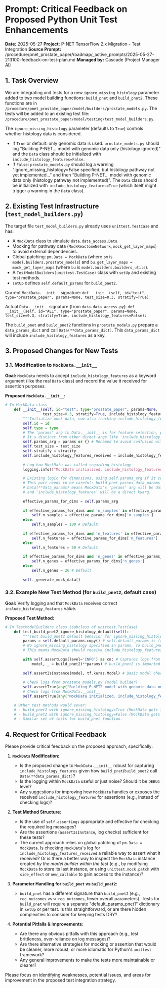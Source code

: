 # Prompt: Critical Feedback on Proposed Python Unit Test Enhancements

**Date:** 2025-05-27
**Project:** P-NET TensorFlow 2.x Migration - Test Integration
**Source Prompt:** /procedure/pnet_prostate_paper/roadmap/_active_prompts/2025-05-27-213100-feedback-on-test-plan.md
**Managed by:** Cascade (Project Manager AI)

## 1. Task Overview

We are integrating unit tests for a new `ignore_missing_histology` parameter added to two model building functions: `build_pnet` and `build_pnet2`. These functions are in `/procedure/pnet_prostate_paper/model/builders/prostate_models.py`. The tests will be added to an existing test file: `/procedure/pnet_prostate_paper/model/testing/test_model_builders.py`.

The `ignore_missing_histology` parameter (defaults to `True`) controls whether histology data is considered.
- If `True` or default: only genomic data is used. `prostate_models.py` should log "Building P-NET... model with genomic data only (histology ignored)" and the `Data` class should be initialized with `include_histology_features=False`.
- If `False`: `prostate_models.py` should log a warning "ignore_missing_histology=False specified, but histology pathway not yet implemented..." and then "Building P-NET... model with genomic data only (histology pathway not implemented)". The `Data` class should be initialized with `include_histology_features=True` (which itself might trigger a warning in the `Data` class).

## 2. Existing Test Infrastructure (`test_model_builders.py`)

The target file `test_model_builders.py` already uses `unittest.TestCase` and has:
- A `MockData` class to simulate `data.data_access.Data`.
- Mocking for pathway data (`MockReactomeNetwork`, `mock_get_layer_maps`) to avoid external dependencies.
- Global patching: `pm.Data = MockData` (where `pm` is `model.builders.prostate_models`) and `bu.get_layer_maps = mock_get_layer_maps` (where `bu` is `model.builders.builders_utils`).
- A `TestModelBuilders(unittest.TestCase)` class with `setUp` and existing test methods.
- `setUp` defines `self.default_params` for `build_pnet2`.

Current `MockData.__init__` signature:
`def __init__(self, id="test", type="prostate_paper", params=None, test_size=0.3, stratify=True):`

Actual `Data.__init__` signature (from `data.data_access.py`):
`def __init__(self, id="ALL", type="prostate_paper", params=None, test_size=0.3, stratify=True, include_histology_features=False):`

The `build_pnet` and `build_pnet2` functions in `prostate_models.py` prepare a `data_params_dict` and call `Data(**data_params_dict)`. This `data_params_dict` will include `include_histology_features` as a key.

## 3. Proposed Changes for New Tests

### 3.1. Modification to `MockData.__init__`

**Goal:** `MockData` needs to accept `include_histology_features` as a keyword argument (like the real `Data` class) and record the value it received for assertion purposes.

**Proposed `MockData.__init__`:**
```python
# In MockData class
    def __init__(self, id="test", type="prostate_paper", params=None, 
                 test_size=0.3, stratify=True, include_histology_features=None): # Added include_histology_features
        """Initialize mock data, now also tracking include_histology_features."""
        self.id = id
        self.type = type
        # The 'params' arg to Data.__init__ is for feature selection, pathway versions etc.
        # It's distinct from other direct args like 'include_histology_features'.
        self.params_arg = params or {} # Renamed to avoid confusion with instance self.params used by old code
        self.test_size = test_size
        self.stratify = stratify
        self.include_histology_features_received = include_histology_features # Store it
        
        # Log how MockData was called regarding histology
        logging.info(f"MockData initialized. include_histology_features_received: {self.include_histology_features_received}")

        # Existing logic for dimensions, using self.params_arg if it contains them
        # This part needs to be careful: build_pnet passes data_params which contains an inner 'params' dict.
        # Data(**data_params) means MockData's 'params' arg will be data_params['params']
        # and 'include_histology_features' will be a direct kwarg.
        
        effective_params_for_dims = self.params_arg 
        
        if effective_params_for_dims and 'n_samples' in effective_params_for_dims:
            self.n_samples = effective_params_for_dims['n_samples']
        else:
            self.n_samples = 100 # Default
            
        if effective_params_for_dims and 'n_features' in effective_params_for_dims:
            self.n_features = effective_params_for_dims['n_features']
        else:
            self.n_features = 50 # Default
            
        if effective_params_for_dims and 'n_genes' in effective_params_for_dims:
            self.n_genes = effective_params_for_dims['n_genes']
        else:
            self.n_genes = 20 # Default
        
        self._generate_mock_data()
```

### 3.2. Example New Test Method (for `build_pnet2`, default case)

**Goal:** Verify logging and that `MockData` receives correct `include_histology_features` value.

**Proposed Test Method:**
```python
# In TestModelBuilders class (subclass of unittest.TestCase)
    def test_build_pnet2_ignore_histology_default(self):
        """Test build_pnet2 default behavior for ignore_missing_histology."""
        params = self.default_params.copy() # self.default_params is from setUp
        # No ignore_missing_histology specified in params, so build_pnet2 should default to True.
        # This means MockData should receive include_histology_features=False.
        
        with self.assertLogs(level='INFO') as cm: # Captures logs from root logger and children
            model, _ = build_pnet2(**params) # build_pnet2 is imported
        
        self.assertIsInstance(model, tf.keras.Model) # Basic model check
        
        # Check logs from prostate_models.py (model builder)
        self.assertTrue(any("Building P-NET2 model with genomic data only (histology ignored)" in log_msg for log_msg in cm.output))
        # Check logs from MockData.__init__
        self.assertTrue(any("MockData initialized. include_histology_features_received: False" in log_msg for log_msg in cm.output))

    # Other test methods would cover:
    # - build_pnet2 with ignore_missing_histology=True (MockData gets include_histology_features=False)
    # - build_pnet2 with ignore_missing_histology=False (MockData gets include_histology_features=True, specific warning logs)
    # - Similar set of tests for build_pnet function.
```

## 4. Request for Critical Feedback

Please provide critical feedback on the proposed approach, specifically:

1.  **`MockData` Modification:**
    *   Is the proposed change to `MockData.__init__` robust for capturing `include_histology_features` given how `build_pnet`/`build_pnet2` call `Data(**data_params_dict)`?
    *   Is the logging within `MockData` useful or just noise? Should it be `DEBUG` level?
    *   Any suggestions for improving how `MockData` handles or exposes the received `include_histology_features` for assertions (e.g., instead of checking logs)?

2.  **Test Method Structure:**
    *   Is the use of `self.assertLogs` appropriate and effective for checking the required log messages? 
    *   Are the assertions (`assertIsInstance`, log checks) sufficient for these tests? 
    *   The current approach relies on global patching of `pm.Data = MockData`. Is checking `MockData`'s log for `include_histology_features_received` a reliable way to assert what it received? Or is there a better way to inspect the `MockData` instance created *by the model builder within the test* (e.g., by modifying `MockData` to store its last instance, or using `unittest.mock.patch` with `side_effect` or `new_callable` to gain access to the instance)?

3.  **Parameter Handling for `build_pnet` vs `build_pnet2`:**
    *   `build_pnet` has a different signature than `build_pnet2` (e.g., `reg_outcomes` vs `w_reg_outcomes`, fewer overall parameters). Tests for `build_pnet` will require a separate "default_params_pnet1" dictionary in `setUp` or per test. Is this straightforward, or are there hidden complexities to consider for keeping tests DRY?

4.  **Potential Pitfalls & Improvements:**
    *   Are there any obvious pitfalls with this approach (e.g., test brittleness, over-reliance on log messages)?
    *   Are there alternative strategies for mocking or assertion that would be cleaner, more robust, or more idiomatic for Python's `unittest` framework?
    *   Any general improvements to make the tests more maintainable or clearer?

Please focus on identifying weaknesses, potential issues, and areas for improvement in the proposed test integration strategy.
